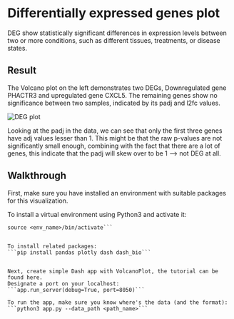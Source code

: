 # Differentially expressed genes plot

DEG show statistically significant differences in expression levels between two or more conditions, such as 
different tissues, treatments, or disease states.

## Result
The Volcano plot on the left demonstrates two DEGs, Downregulated gene PHACTR3 and upregulated gene CXCL5. 
The remaining genes show no significance between two samples, indicated by its padj and l2fc values.

![DEG plot](data/plot.png)

Looking at the padj in the data, we can see that only the first three genes have adj values lesser than 1.
This might be that the raw p-values are not significantly small enough, combining with the fact that there
are a lot of genes, this indicate that the padj will skew over to be 1 --> not DEG at all.

## Walkthrough

First, make sure you have installed an environment with suitable packages for this visualization.

To install a virtual environment using Python3 and activate it:

```python3 -m venv <env_name>
source <env_name>/bin/activate```


To install related packages:
```pip install pandas plotly dash dash_bio```


Next, create simple Dash app with VolcanoPlot, the tutorial can be found here.
Designate a port on your localhost:
```app.run_server(debug=True, port=8050)```

To run the app, make sure you know where's the data (and the format):
```python3 app.py --data_path <path_name>```


